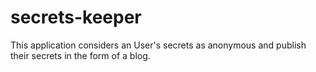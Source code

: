 # secrets-keeper
This application considers an User's secrets as anonymous and publish their secrets in the form of a blog.
